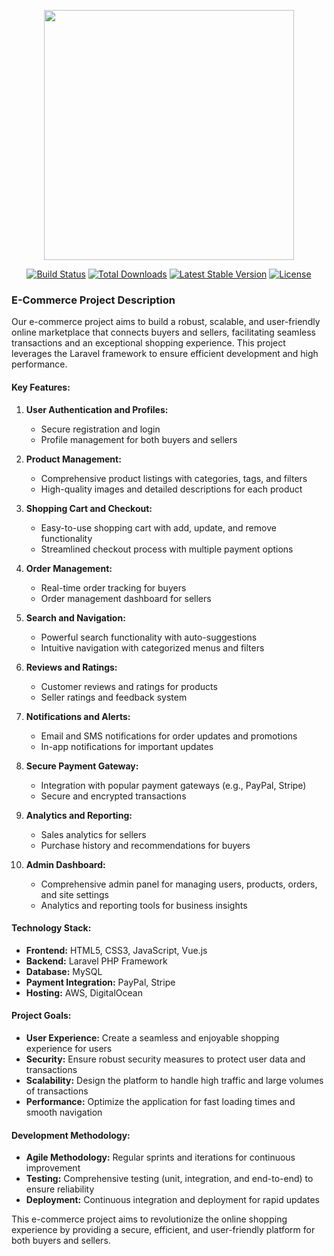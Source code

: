 <p align="center"><a href="https://laravel.com" target="_blank"><img src="https://raw.githubusercontent.com/laravel/art/master/logo-lockup/5%20SVG/2%20CMYK/1%20Full%20Color/laravel-logolockup-cmyk-red.svg" width="400"></a></p>

<p align="center">
<a href="https://travis-ci.org/laravel/framework"><img src="https://travis-ci.org/laravel/framework.svg" alt="Build Status"></a>
<a href="https://packagist.org/packages/laravel/framework"><img src="https://poser.pugx.org/laravel/framework/d/total.svg" alt="Total Downloads"></a>
<a href="https://packagist.org/packages/laravel/framework"><img src="https://poser.pugx.org/laravel/framework/v/stable.svg" alt="Latest Stable Version"></a>
<a href="https://packagist.org/packages/laravel/framework"><img src="https://poser.pugx.org/laravel/framework/license.svg" alt="License"></a>
</p>

### E-Commerce Project Description

Our e-commerce project aims to build a robust, scalable, and user-friendly online marketplace that connects buyers and sellers, facilitating seamless transactions and an exceptional shopping experience. This project leverages the Laravel framework to ensure efficient development and high performance.

#### Key Features:
1. **User Authentication and Profiles:**
   - Secure registration and login
   - Profile management for both buyers and sellers

2. **Product Management:**
   - Comprehensive product listings with categories, tags, and filters
   - High-quality images and detailed descriptions for each product

3. **Shopping Cart and Checkout:**
   - Easy-to-use shopping cart with add, update, and remove functionality
   - Streamlined checkout process with multiple payment options

4. **Order Management:**
   - Real-time order tracking for buyers
   - Order management dashboard for sellers

5. **Search and Navigation:**
   - Powerful search functionality with auto-suggestions
   - Intuitive navigation with categorized menus and filters

6. **Reviews and Ratings:**
   - Customer reviews and ratings for products
   - Seller ratings and feedback system

7. **Notifications and Alerts:**
   - Email and SMS notifications for order updates and promotions
   - In-app notifications for important updates

8. **Secure Payment Gateway:**
   - Integration with popular payment gateways (e.g., PayPal, Stripe)
   - Secure and encrypted transactions

9. **Analytics and Reporting:**
   - Sales analytics for sellers
   - Purchase history and recommendations for buyers

10. **Admin Dashboard:**
    - Comprehensive admin panel for managing users, products, orders, and site settings
    - Analytics and reporting tools for business insights

#### Technology Stack:
- **Frontend:** HTML5, CSS3, JavaScript, Vue.js
- **Backend:** Laravel PHP Framework
- **Database:** MySQL
- **Payment Integration:** PayPal, Stripe
- **Hosting:** AWS, DigitalOcean

#### Project Goals:
- **User Experience:** Create a seamless and enjoyable shopping experience for users
- **Security:** Ensure robust security measures to protect user data and transactions
- **Scalability:** Design the platform to handle high traffic and large volumes of transactions
- **Performance:** Optimize the application for fast loading times and smooth navigation

#### Development Methodology:
- **Agile Methodology:** Regular sprints and iterations for continuous improvement
- **Testing:** Comprehensive testing (unit, integration, and end-to-end) to ensure reliability
- **Deployment:** Continuous integration and deployment for rapid updates

This e-commerce project aims to revolutionize the online shopping experience by providing a secure, efficient, and user-friendly platform for both buyers and sellers.

